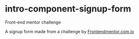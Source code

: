 # intro-component-signup-form
Front-end mentor challenge

A signup form made from a challenge by [Frontendmentor.com.io](https://frontendmentor.io)